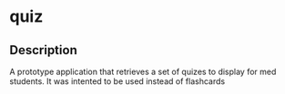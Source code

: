 # quiz

## Description
A prototype application that retrieves a set of quizes to display for med students. 
It was intented to be used instead of flashcards
